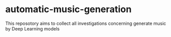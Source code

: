 # automatic-music-generation
This reposotory aims to collect all investigations concerning generate music by Deep Learning models
